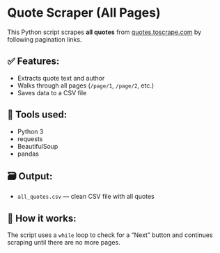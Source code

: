 # Quote Scraper (All Pages)

This Python script scrapes **all quotes** from [quotes.toscrape.com](http://quotes.toscrape.com) by following pagination links.

## ✅ Features:
- Extracts quote text and author
- Walks through all pages (`/page/1`, `/page/2`, etc.)
- Saves data to a CSV file

## 🧰 Tools used:
- Python 3
- requests
- BeautifulSoup
- pandas

## 🗃 Output:
- `all_quotes.csv` — clean CSV file with all quotes

## 📁 How it works:
The script uses a `while` loop to check for a “Next” button and continues scraping until there are no more pages.

